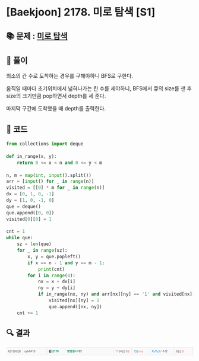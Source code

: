 # [Baekjoon] 2178. 미로 탐색 [S1]

## 📚 문제 : [미로 탐색](https://www.acmicpc.net/problem/2178)

## 📖 풀이

최소의 칸 수로 도착하는 경우를 구해야하니 BFS로 구한다.

움직일 때마다 초기위치에서 넓혀나가는 칸 수를 세야하니, BFS에서 큐의 size를 잰 후 size의 크기만큼 pop하면서 depth를 세 준다.

마지막 구간에 도착했을 때 depth를 출력한다.

## 📒 코드

```python
from collections import deque

def in_range(x, y):
    return 0 <= x < n and 0 <= y < m

n, m = map(int, input().split())
arr = [input() for _ in range(n)]
visited = [[0] * m for _ in range(n)]
dx = [0, 1, 0, -1]
dy = [1, 0, -1, 0]
que = deque()
que.append([0, 0])
visited[0][0] = 1

cnt = 1
while que:
    sz = len(que)
    for _ in range(sz):
        x, y = que.popleft()
        if x == n - 1 and y == m - 1:
            print(cnt)
        for i in range(4):
            nx = x + dx[i]
            ny = y + dy[i]
            if in_range(nx, ny) and arr[nx][ny] == '1' and visited[nx][ny] == 0:
                visited[nx][ny] = 1
                que.append([nx, ny])
    cnt += 1
```

## 🔍 결과

![image-20220512004941859](README.assets/image-20220512004941859.png)